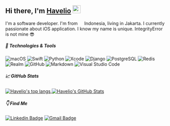 ## Hi there, I'm [Havelio](https://github.com/havelio) <img src="https://media.giphy.com/media/hvRJCLFzcasrR4ia7z/giphy.gif" width="25px">
I'm a software developer. I'm from <img src="https://image.flaticon.com/icons/svg/323/323372.svg" width="13"/> Indonesia, living in Jakarta. I currently passionate about iOS application. I know my name is unique. IntegrityError is not mine 😎

##### 🔧 Technologies & Tools
![macOS](https://img.shields.io/badge/-macOS-333333?style=flat&logo=apple)
![Swift](https://img.shields.io/badge/-Swift-333333?style=flat&logo=swift)
![Python](https://img.shields.io/badge/-Python-333333?style=flat&logo=python)
![Xcode](https://img.shields.io/badge/-Xcode-333333?style=flat&logo=xcode)
![Django](https://img.shields.io/badge/-Django-333333?style=flat&logo=django)
![PostgreSQL](https://img.shields.io/badge/-PostgreSQL-333333?style=flat&logo=postgresql)
![Redis](https://img.shields.io/badge/-Redis-333333?style=flat&logo=redis)
![Realm](https://img.shields.io/badge/-Realm-333333?style=flat&logo=realm)
![GitHub](https://img.shields.io/badge/-GitHub-333333?style=flat&logo=github)
![Markdown](https://img.shields.io/badge/-Markdown-333333?style=flat&logo=markdown)
![Visual Studio Code](https://img.shields.io/badge/-Visual%20Studio%20Code-333333?style=flat&logo=visual-studio-code&logoColor=007ACC)

##### &#x1f4c8; GitHub Stats
<a href="https://github.com/havelio/havelio">
  <img align="center" src="https://github-readme-stats.vercel.app/api/top-langs/?username=havelio" alt="Havelio's top langs"/>
</a>

<a href="https://github.com/havelio/havelio">
  <img align="center" src="https://github-readme-stats.vercel.app/api?username=havelio&hide=stars&show_icons=true&line_height=32&count_private=true" alt="Havelio's GitHub Stats" />
</a>

##### :point_down: Find Me
[![Linkedin Badge](https://img.shields.io/badge/-Havelio_Henar-blue?style=flat-square&logo=Linkedin&logoColor=white&link=https://www.linkedin.com/in/havelio/)](https://www.linkedin.com/in/havelio/) 
[![Gmail Badge](https://img.shields.io/badge/-havelioh@gmail.com-c14438?style=flat-square&logo=Gmail&logoColor=white&link=mailto:havelioh@gmail.com)](mailto:havelioh@gmail.com)

